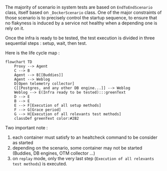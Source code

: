 The majority of scenario in system tests are based on `EndToEndScenario` class, itself based on `_DockerScenario` class. One of the major constraints of those scenario is to precisely control the startup sequence, to ensure that no flakyness is induced by a service not healthy when a depending one is rely on it.

Once the infra is ready to be tested, the test execution is divided in three sequential steps : setup, wait, then test.

Here is the life cycle map :

```mermaid
flowchart TD
    Proxy --> Agent
    C --> B
    Agent --> B[[Buddies]]
    Agent --> Weblog
    D[Open telemetry collector]
    C[[Postgres, and any other DB engine...]] --> Weblog
    Weblog --> E(Infra ready to be tested):::greenText
    D --> E
    B --> E
    E --> F[Execution of all setup methods]
    F --> G[Grace period]
    G --> H[Execution of all relevants test methods]
    classDef greenText color:#2B2
```

Two important note :

1. each container must satisfy to an healtcheck command to be consider as started
2. depending on the scenario, some container may not be started (Buddies, DB engines, OTM collector ...)
3. on `replay` mode, only the very last step (`Execution of all relevants test methods`) is executed.
